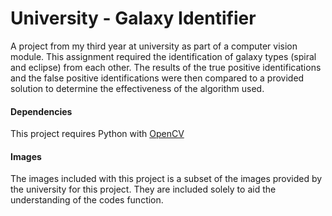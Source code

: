 # University - Galaxy Identifier
A project from my third year at university as part of a computer vision module. This assignment required the identification of galaxy types (spiral and eclipse) from each other. The results of the true positive identifications and the false positive identifications were then compared to a provided solution to determine the effectiveness of the algorithm used.

#### Dependencies
This project requires Python with [OpenCV](https://opencv.org/)

#### Images
The images included with this project is a subset of the images provided by the university for this project. They are included solely to aid the understanding of the codes function.

